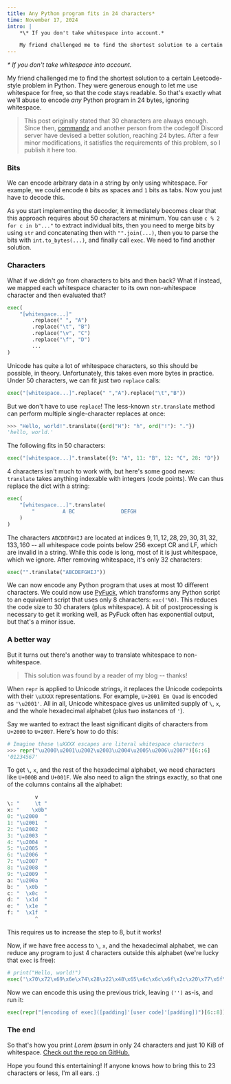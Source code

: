 ```yaml
---
title: Any Python program fits in 24 characters*
time: November 17, 2024
intro: |
    *\* If you don't take whitespace into account.*

    My friend challenged me to find the shortest solution to a certain Leetcode-style problem in Python. They were generous enough to let me use whitespace for free, so that the code stays readable. So that's exactly what we'll abuse to encode *any* Python program in $24$ bytes, ignoring whitespace.
---
```


*\* If you don't take whitespace into account.*

My friend challenged me to find the shortest solution to a certain Leetcode-style problem in Python. They were generous enough to let me use whitespace for free, so that the code stays readable. So that's exactly what we'll abuse to encode *any* Python program in $24$ bytes, ignoring whitespace.

> This post originally stated that $30$ characters are always enough. Since then, [commandz](https://github.com/commandblockguy) and another person from the codegolf Discord server have devised a better solution, reaching $24$ bytes. After a few minor modifications, it satisfies the requirements of this problem, so I publish it here too.


### Bits

We can encode arbitrary data in a string by only using whitespace. For example, we could encode `0` bits as spaces and `1` bits as tabs. Now you just have to decode this.

As you start implementing the decoder, it immediately becomes clear that this approach requires about 50 characters at minimum. You can use `c % 2 for c in b"..."` to extract individual bits, then you need to merge bits by using `str` and concatenating then with `"".join(...)`, then you to parse the bits with `int.to_bytes(...)`, and finally call `exec`. We need to find another solution.


### Characters

What if we didn't go from characters to bits and then back? What if instead, we mapped each whitespace character to its own non-whitespace character and then evaluated that?

```python
exec(
    "[whitespace...]"
        .replace(" ", "A")
        .replace("\t", "B")
        .replace("\v", "C")
        .replace("\f", "D")
        ...
)
```

Unicode has quite a lot of whitespace characters, so this should be possible, in theory. Unfortunately, this takes even more bytes in practice. Under 50 characters, we can fit just two `replace` calls:

```python
exec("[whitespace...]".replace(" ","A").replace("\t","B"))
```

But we don't have to use `replace`! The less-known `str.translate` method can perform multiple single-character replaces at once:

```python
>>> "Hello, world!".translate({ord("H"): "h", ord("!"): "."})
'hello, world.'
```

The following fits in 50 characters:

```python
exec("[whitespace...]".translate({9: "A", 11: "B", 12: "C", 28: "D"})
```

4 characters isn't much to work with, but here's some good news: `translate` takes anything indexable with integers (code points). We can thus replace the dict with a string:

```python
exec(
    "[whitespace...]".translate(
        "         A BC               DEFGH                                                                                                    I                          J"
    )
)
```

The characters `ABCDEFGHIJ` are located at indices $9, 11, 12, 28, 29, 30, 31, 32, 133, 160$ -- all whitespace code points below $256$ except CR and LF, which are invalid in a string. While this code is long, most of it is just whitespace, which we ignore. After removing whitespace, it's only $32$ characters:

```python
exec("".translate("ABCDEFGHIJ"))
```

We can now encode any Python program that uses at most $10$ different characters. We could now use [PyFuck](https://github.com/kuangkzh/PyFuck), which transforms any Python script to an equivalent script that uses only $8$ characters: `exc('%0)`. This reduces the code size to $30$ charaters (plus whitespace). A bit of postprocessing is necessary to get it working well, as PyFuck often has exponential output, but that's a minor issue.


### A better way


But it turns out there's another way to translate whitespace to non-whitespace.

> This solution was found by a reader of my blog -- thanks!

When `repr` is applied to Unicode strings, it replaces the Unicode codepoints with their `\uXXXX` representations. For example, `U+2001 Em Quad` is encoded as `'\u2001'`. All in all, Unicode whitespace gives us unlimited supply of `\`, `x`, and the whole hexadecimal alphabet (plus two instances of `'`).

Say we wanted to extract the least significant digits of characters from `U+2000` to `U+2007`. Here's how to do this:

```python
# Imagine these \uXXXX escapes are literal whitespace characters
>>> repr("\u2000\u2001\u2002\u2003\u2004\u2005\u2006\u2007")[6::6]
'01234567'
```

To get `\`, `x`, and the rest of the hexadecimal alphabet, we need characters like `U+000B` and `U+001F`. We also need to align the strings exactly, so that one of the columns contains all the alphabet:

```python
         v
\: "     \t "
x: "    \x0b"
0: "\u2000  "
1: "\u2001  "
2: "\u2002  "
3: "\u2003  "
4: "\u2004  "
5: "\u2005  "
6: "\u2006  "
7: "\u2007  "
8: "\u2008  "
9: "\u2009  "
a: "\u200a  "
b: "  \x0b  "
c: "  \x0c  "
d: "  \x1d  "
e: "  \x1e  "
f: "  \x1f  "
         ^
```

This requires us to increase the step to $8$, but it works!

Now, if we have free access to `\`, `x`, and the hexadecimal alphabet, we can reduce any program to just $4$ characters outside this alphabet (we're lucky that `exec` is free):

```python
# print("Hello, world!")
exec('\x70\x72\x69\x6e\x74\x28\x22\x48\x65\x6c\x6c\x6f\x2c\x20\x77\x6f\x72\x6c\x64\x21\x22\x29')
```

Now we can encode this using the previous trick, leaving `('')` as-is, and run it:

```python
exec(repr("[encoding of exec]([padding]'[user code]'[padding])")[6::8])
```


### The end

So that's how you print *Lorem Ipsum* in only $24$ characters and just $10$ KiB of whitespace. [Check out the repo on GitHub.](https://github.com/purplesyringa/24-characters-of-python)

Hope you found this entertaining! If anyone knows how to bring this to $23$ characters or less, I'm all ears. :)
